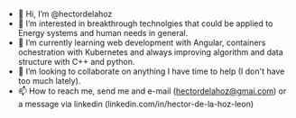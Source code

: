 - 👋 Hi, I’m @hectordelahoz
- 👀 I’m interested in breakthrough technolgies that could be applied to Energy systems and human needs in general.
- 🌱 I’m currently learning web development with Angular, containers ochestration with Kubernetes and always improving algorithm and data structure with C++ and python. 
- 💞️ I’m looking to collaborate on anything I have time to help (I don't have too much lately). 
- 📫 How to reach me, send me and e-mail (hectordelahoz@gmai.com) or a message via linkedin (linkedin.com/in/hector-de-la-hoz-leon)

<!---
hectordelahoz/hectordelahoz is a ✨ special ✨ repository because its `README.md` (this file) appears on your GitHub profile.
You can click the Preview link to take a look at your changes.
--->
